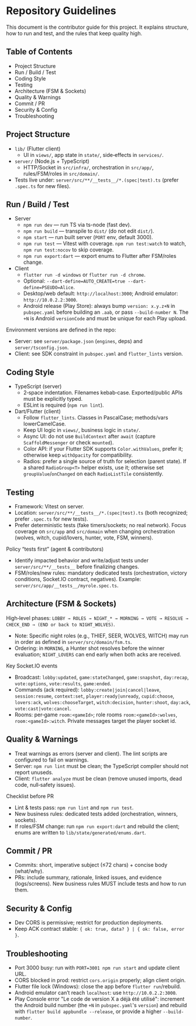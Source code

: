 # Repository Guidelines

This document is the contributor guide for this project. It explains structure, how to run and test, and the rules that keep quality high.

## Table of Contents
- Project Structure
- Run / Build / Test
- Coding Style
- Testing
- Architecture (FSM & Sockets)
- Quality & Warnings
- Commit / PR
- Security & Config
- Troubleshooting

## Project Structure
- `lib/` (Flutter client)
  - UI in `views/`, app state in `state/`, side‑effects in `services/`.
- `server/` (Node.js + TypeScript)
  - HTTP/Socket in `src/infra/`, orchestration in `src/app/`, rules/FSM/roles in `src/domain/`.
- Tests live under: `server/src/**/__tests__/*.(spec|test).ts` (prefer `.spec.ts` for new files).

## Run / Build / Test
- Server
  - `npm run dev` — run TS via ts-node (fast dev).
  - `npm run build` — transpile to `dist/` (do not edit `dist/`).
  - `npm start` — run built server (`PORT` env, default 3000).
  - `npm run test` — Vitest with coverage. `npm run test:watch` to watch, `npm run test:nocov` to skip coverage.
  - `npm run export:dart` — export enums to Flutter after FSM/roles change.
- Client
  - `flutter run -d windows` or `flutter run -d chrome`.
  - Optional: `--dart-define=AUTO_CREATE=true --dart-define=PSEUDO=Alice`.
  - Desktop/web default: `http://localhost:3000`; Android emulator: `http://10.0.2.2:3000`.
  - Android release (Play Store): always bump `version: x.y.z+N` in `pubspec.yaml` before building an `.aab`, or pass `--build-number N`. The `+N` is Android `versionCode` and must be unique for each Play upload.

Environment versions are defined in the repo:
- Server: see `server/package.json` (`engines`, deps) and `server/tsconfig.json`.
- Client: see SDK constraint in `pubspec.yaml` and `flutter_lints` version.

## Coding Style
- TypeScript (server)
  - 2‑space indentation. Filenames kebab‑case. Exported/public APIs must be explicitly typed.
  - ESLint is required (`npm run lint`).
- Dart/Flutter (client)
  - Follow `flutter_lints`. Classes in PascalCase; methods/vars lowerCamelCase.
  - Keep UI logic in `views/`, business logic in `state/`.
  - Async UI: do not use `BuildContext` after `await` (capture `ScaffoldMessenger` or check `mounted`).
  - Color API: if your Flutter SDK supports `Color.withValues`, prefer it; otherwise keep `withOpacity` for compatibility.
  - Radios: prefer a single source of truth for selection (parent state). If a shared `RadioGroup<T>` helper exists, use it; otherwise set `groupValue`/`onChanged` on each `RadioListTile` consistently.

## Testing
- Framework: Vitest on server.
- Location: `server/src/**/__tests__/*.(spec|test).ts` (both recognized; prefer `.spec.ts` for new tests).
- Prefer deterministic tests (fake timers/sockets; no real network). Focus coverage on `src/app` and `src/domain` when changing orchestration (wolves, witch, cupid/lovers, hunter, vote, FSM, winners).

Policy “tests first” (agent & contributors)
- Identify impacted behavior and write/adjust tests under `server/src/**/__tests__` before finalizing changes.
- FSM/roles/new rules: mandatory dedicated tests (orchestration, victory conditions, Socket.IO contract, negatives). Example: `server/src/app/__tests__/myrole.spec.ts`.

## Architecture (FSM & Sockets)
High‑level phases: `LOBBY → ROLES → NIGHT_* → MORNING → VOTE → RESOLVE → CHECK_END → (END or back to NIGHT_WOLVES)`.
- Note: Specific night roles (e.g., THIEF, SEER, WOLVES, WITCH) may run in order as defined in `server/src/domain/fsm.ts`.
- Ordering: in `MORNING`, a Hunter shot resolves before the winner evaluation; `NIGHT_LOVERS` can end early when both acks are received.

Key Socket.IO events
- Broadcast: `lobby:updated`, `game:stateChanged`, `game:snapshot`, `day:recap`, `vote:options`, `vote:results`, `game:ended`.
- Commands (ack required): `lobby:create|join|cancel|leave`, `session:resume`, `context:set`, `player:ready|unready`, `cupid:choose`, `lovers:ack`, `wolves:chooseTarget`, `witch:decision`, `hunter:shoot`, `day:ack`, `vote:cast|vote:cancel`.
- Rooms: per‑game `room:<gameId>`; role rooms `room:<gameId>:wolves`, `room:<gameId>:witch`. Private messages target the player socket id.

## Quality & Warnings
- Treat warnings as errors (server and client). The lint scripts are configured to fail on warnings.
- Server: `npm run lint` must be clean; the TypeScript compiler should not report unuseds.
- Client: `flutter analyze` must be clean (remove unused imports, dead code, null‑safety issues).

Checklist before PR
- Lint & tests pass: `npm run lint` and `npm run test`.
- New business rules: dedicated tests added (orchestration, winners, sockets).
- If roles/FSM change: run `npm run export:dart` and rebuild the client; enums are written to `lib/state/generated/enums.dart`.

## Commit / PR
- Commits: short, imperative subject (≤72 chars) + concise body (what/why).
- PRs: include summary, rationale, linked issues, and evidence (logs/screens). New business rules MUST include tests and how to run them.

## Security & Config
- Dev CORS is permissive; restrict for production deployments.
- Keep ACK contract stable: `{ ok: true, data? } | { ok: false, error }`.

## Troubleshooting
- Port 3000 busy: run with `PORT=3001 npm run start` and update client URL.
- CORS blocked in prod: restrict `cors.origin` properly; align client origin.
- Flutter file lock (Windows): close the app before `flutter run`/rebuild.
- Android emulator can’t reach `localhost`: use `http://10.0.2.2:3000`.
- Play Console error "Le code de version X a déjà été utilisé": increment the Android build number (the `+N` in `pubspec.yaml`'s `version`) and rebuild with `flutter build appbundle --release`, or provide a higher `--build-number`.
